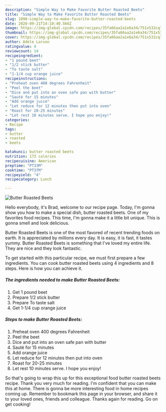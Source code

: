 ```yaml
---
description: "Simple Way to Make Favorite Butter Roasted Beets"
title: "Simple Way to Make Favorite Butter Roasted Beets"
slug: 1090-simple-way-to-make-favorite-butter-roasted-beets
date: 2020-09-21T14:10:40.566Z
image: https://img-global.cpcdn.com/recipes/35fa66aa2a1e6a34/751x532cq70/butter-roasted-beets-recipe-main-photo.jpg
thumbnail: https://img-global.cpcdn.com/recipes/35fa66aa2a1e6a34/751x532cq70/butter-roasted-beets-recipe-main-photo.jpg
cover: https://img-global.cpcdn.com/recipes/35fa66aa2a1e6a34/751x532cq70/butter-roasted-beets-recipe-main-photo.jpg
author: Adele Larson
ratingvalue: 4
reviewcount: 14
recipeingredient:
- "1 pound beet"
- "1/2 stick butter"
- "To taste salt"
- "1-1/4 cup orange juice"
recipeinstructions:
- "Preheat oven 400 degrees Fahrenheit"
- "Peel the beet"
- "Dice and put into an oven safe pan with butter"
- "Sauté for 15 minutes"
- "Add orange juice"
- "Let reduce for 12 minutes then put into oven"
- "Roast for 20-25 minutes"
- "Let rest 10 minutes serve. I hope you enjoy!"
categories:
- Recipe
tags:
- butter
- roasted
- beets

katakunci: butter roasted beets 
nutrition: 173 calories
recipecuisine: American
preptime: "PT33M"
cooktime: "PT37M"
recipeyield: "4"
recipecategory: Lunch

---
```



![Butter Roasted Beets](https://img-global.cpcdn.com/recipes/35fa66aa2a1e6a34/751x532cq70/butter-roasted-beets-recipe-main-photo.jpg)

Hello everybody, it's Brad, welcome to our recipe page. Today, I'm gonna show you how to make a special dish, butter roasted beets. One of my favorites food recipes. This time, I'm gonna make it a little bit unique. This is gonna smell and look delicious.

Butter Roasted Beets is one of the most favored of recent trending foods on earth. It is appreciated by millions every day. It is easy, it is fast, it tastes yummy. Butter Roasted Beets is something that I've loved my entire life. They are nice and they look fantastic.




To get started with this particular recipe, we must first prepare a few ingredients. You can cook butter roasted beets using 4 ingredients and 8 steps. Here is how you can achieve it.

<!--inarticleads1-->

##### The ingredients needed to make Butter Roasted Beets:

1. Get 1 pound beet
1. Prepare 1/2 stick butter
1. Prepare To taste salt
1. Get 1-1/4 cup orange juice




<!--inarticleads2-->

##### Steps to make Butter Roasted Beets:

1. Preheat oven 400 degrees Fahrenheit
1. Peel the beet
1. Dice and put into an oven safe pan with butter
1. Sauté for 15 minutes
1. Add orange juice
1. Let reduce for 12 minutes then put into oven
1. Roast for 20-25 minutes
1. Let rest 10 minutes serve. I hope you enjoy!




So that's going to wrap this up for this exceptional food butter roasted beets recipe. Thank you very much for reading. I'm confident that you can make this at home. There is gonna be more interesting food in home recipes coming up. Remember to bookmark this page in your browser, and share it to your loved ones, friends and colleague. Thanks again for reading. Go on get cooking!
